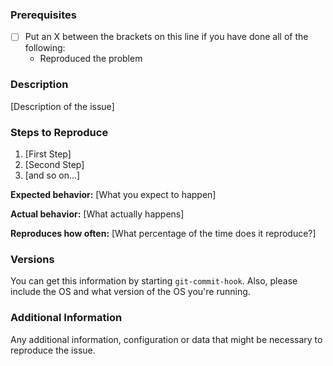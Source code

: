 <!--

Have you read git-commit's Code of Conduct? By filing an Issue, you are expected to comply with it, including treating everyone with respect

-->

### Prerequisites

* [ ] Put an X between the brackets on this line if you have done all of the following:
    * Reproduced the problem

### Description

[Description of the issue]

### Steps to Reproduce

1. [First Step]
2. [Second Step]
3. [and so on...]

**Expected behavior:** [What you expect to happen]

**Actual behavior:** [What actually happens]

**Reproduces how often:** [What percentage of the time does it reproduce?]

### Versions

You can get this information by starting `git-commit-hook`. Also, please include the OS and what version of the OS you're running.

### Additional Information

Any additional information, configuration or data that might be necessary to reproduce the issue.
